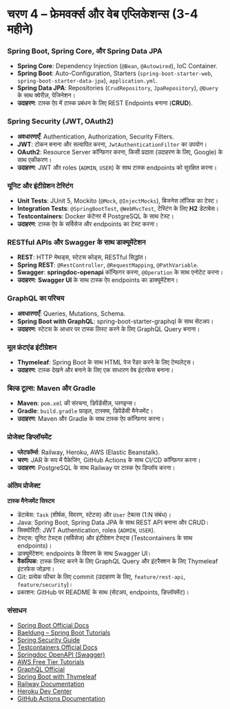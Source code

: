 # चरण 4 – फ्रेमवर्क्स और वेब एप्लिकेशन्स (3-4 महीने)

### Spring Boot, Spring Core, और Spring Data JPA
- **Spring Core**: Dependency Injection (`@Bean`, `@Autowired`), IoC Container.  
- **Spring Boot**: Auto-Configuration, Starters (`spring-boot-starter-web`, `spring-boot-starter-data-jpa`), `application.yml`.  
- **Spring Data JPA**: Repositories (`CrudRepository`, `JpaRepository`), `@Query` के साथ क्वेरीज़, पेजिनेशन।  
- **उदाहरण**: टास्क ऐप में टास्क प्रबंधन के लिए REST Endpoints बनाना (**CRUD**).  

### Spring Security (JWT, OAuth2)
- **अवधारणाएँ**: Authentication, Authorization, Security Filters.  
- **JWT**: टोकन बनाना और सत्यापित करना, `JwtAuthenticationFilter` का उपयोग।  
- **OAuth2**: Resource Server कॉन्फ़िगर करना, किसी प्रदाता (उदाहरण के लिए, Google) के साथ एकीकरण।  
- **उदाहरण**: JWT और roles (`ADMIN`, `USER`) के साथ टास्क endpoints को सुरक्षित करना।  

### यूनिट और इंटीग्रेशन टेस्टिंग
- **Unit Tests**: JUnit 5, Mockito (`@Mock`, `@InjectMocks`), बिजनेस लॉजिक का टेस्ट।  
- **Integration Tests**: `@SpringBootTest`, `@WebMvcTest`, टेस्टिंग के लिए **H2** डेटाबेस।  
- **Testcontainers**: Docker कंटेनर में PostgreSQL के साथ टेस्ट।  
- **उदाहरण**: टास्क ऐप के सर्विसेज और endpoints का टेस्ट करना।  

### RESTful APIs और Swagger के साथ डाक्यूमेंटेशन
- **REST**: HTTP मेथड्स, स्टेटस कोड्स, RESTful सिद्धांत।  
- **Spring REST**: `@RestController`, `@RequestMapping`, `@PathVariable`.  
- **Swagger**: **springdoc-openapi** कॉन्फ़िगर करना, `@Operation` के साथ एनोटेट करना।  
- **उदाहरण**: **Swagger UI** के साथ टास्क ऐप endpoints का डाक्यूमेंटेशन।  

### GraphQL का परिचय
- **अवधारणाएँ**: Queries, Mutations, Schema.  
- **Spring Boot with GraphQL**: spring-boot-starter-graphql के साथ सेटअप।  
- **उदाहरण**: स्टेटस के आधार पर टास्क लिस्ट करने के लिए GraphQL Query बनाना।  

### मूल फ्रंटएंड इंटीग्रेशन
- **Thymeleaf**: Spring Boot के साथ HTML पेज रेंडर करने के लिए टेम्पलेट्स।  
- **उदाहरण**: टास्क देखने और बनाने के लिए एक साधारण वेब इंटरफेस बनाना।  

### बिल्ड टूल्स: Maven और Gradle
- **Maven**: `pom.xml` की संरचना, डिपेंडेंसीज़, प्लगइन्स।  
- **Gradle**: `build.gradle` फ़ाइल, टास्क्स, डिपेंडेंसी मैनेजमेंट।  
- **उदाहरण**: Maven और Gradle के साथ टास्क ऐप कॉन्फ़िगर करना।  

### प्रोजेक्ट डिप्लॉयमेंट
- **प्लेटफॉर्म्स**: Railway, Heroku, AWS (Elastic Beanstalk).  
- **चरण**: JAR के रूप में पैकेजिंग, GitHub Actions के साथ CI/CD कॉन्फ़िगर करना।  
- **उदाहरण**: PostgreSQL के साथ Railway पर टास्क ऐप डिप्लॉय करना।  

### अंतिम प्रोजेक्ट
**टास्क मैनेजमेंट सिस्टम**  
- डेटाबेस: `Task` (शीर्षक, विवरण, स्टेटस) और `User` टेबल्स (1:N संबंध)।  
- Java: Spring Boot, Spring Data JPA के साथ REST API बनाना और CRUD।  
- सिक्योरिटी: JWT Authentication, roles (`ADMIN`, `USER`).  
- टेस्ट्स: यूनिट टेस्ट्स (सर्विसेज) और इंटीग्रेशन टेस्ट्स (Testcontainers के साथ endpoints)।  
- डाक्यूमेंटेशन: endpoints के विवरण के साथ Swagger UI।  
- **वैकल्पिक**: टास्क लिस्ट करने के लिए GraphQL Query और इंटरैक्शन के लिए Thymeleaf इंटरफेस जोड़ना।  
- Git: प्रत्येक फीचर के लिए commit (उदाहरण के लिए, `feature/rest-api`, `feature/security`)।  
- प्रकाशन: GitHub पर README के साथ (सेटअप, endpoints, डिप्लॉयमेंट)।  

### संसाधन
- [Spring Boot Official Docs](https://spring.io/projects/spring-boot)  
- [Baeldung – Spring Boot Tutorials](https://www.baeldung.com/spring-boot)  
- [Spring Security Guide](https://spring.io/guides/topicals/spring-security-architecture)  
- [Testcontainers Official Docs](https://testcontainers.org/)  
- [Springdoc OpenAPI (Swagger)](https://springdoc.org/)  
- [AWS Free Tier Tutorials](https://aws.amazon.com/free/)  
- [GraphQL Official](https://graphql.org/learn/)  
- [Spring Boot with Thymeleaf](https://spring.io/guides/gs/serving-web-content/)  
- [Railway Documentation](https://docs.railway.app/)  
- [Heroku Dev Center](https://devcenter.heroku.com/)  
- [GitHub Actions Documentation](https://docs.github.com/en/actions)  